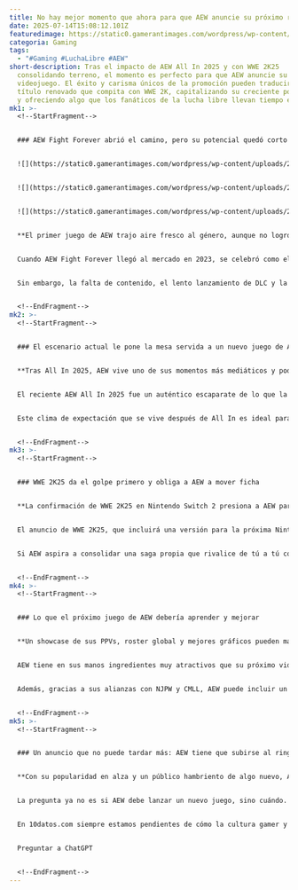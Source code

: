 ```yaml
---
title: No hay mejor momento que ahora para que AEW anuncie su próximo rival de WWE 2K
date: 2025-07-14T15:08:12.101Z
featuredimage: https://static0.gamerantimages.com/wordpress/wp-content/uploads/2025/07/there-s-no-better-time-for-a-wwe-2k-competitor-to-be-announced-than-right-now.jpg?q=70&fit=crop&w=1140&h=&dpr=1
categoria: Gaming
tags:
  - "#Gaming #LuchaLibre #AEW"
short-description: Tras el impacto de AEW All In 2025 y con WWE 2K25
  consolidando terreno, el momento es perfecto para que AEW anuncie su siguiente
  videojuego. El éxito y carisma únicos de la promoción pueden traducirse en un
  título renovado que compita con WWE 2K, capitalizando su creciente popularidad
  y ofreciendo algo que los fanáticos de la lucha libre llevan tiempo esperando.
mk1: >-
  <!--StartFragment-->


  ### AEW Fight Forever abrió el camino, pero su potencial quedó corto


  ![](https://static0.gamerantimages.com/wordpress/wp-content/uploads/2025/07/aew-fight-forever-roster-cover.jpg?q=49&fit=crop&w=750&h=422&dpr=2)


  ![](https://static0.gamerantimages.com/wordpress/wp-content/uploads/2025/07/aew-fight-forever-kenny-omega-jon-moxley.jpg?q=49&fit=crop&w=750&h=422&dpr=2)


  ![](https://static0.gamerantimages.com/wordpress/wp-content/uploads/2025/07/aew-fight-forever-stadium-stampede-jon-moxley.jpg?q=49&fit=crop&w=750&h=422&dpr=2)


  **El primer juego de AEW trajo aire fresco al género, aunque no logró sostener su impulso**


  Cuando AEW Fight Forever llegó al mercado en 2023, se celebró como el tan necesitado contrapeso a la hegemonía de la serie WWE 2K. Su propuesta arcade ofrecía un respiro frente al estilo más realista de WWE, lo que encantó a muchos fans que buscaban un regreso a la diversión más directa y menos técnica.


  Sin embargo, la falta de contenido, el lento lanzamiento de DLC y la finalización prematura del soporte dejaron a Fight Forever sin el músculo para mantenerse vigente. Aunque recibió críticas positivas, no tardó en volverse un título de nicho, incapaz de generar una comunidad estable tan grande como la de su rival directo.


  <!--EndFragment-->
mk2: >-
  <!--StartFragment-->


  ### El escenario actual le pone la mesa servida a un nuevo juego de AEW


  **Tras All In 2025, AEW vive uno de sus momentos más mediáticos y podría aprovecharlo**


  El reciente AEW All In 2025 fue un auténtico escaparate de lo que la compañía puede ofrecer: luchas intensas, finales emotivos y momentos que hacen historia. Desde el brutal Texas Deathmatch entre Jon Moxley y "Hangman" Adam Page, hasta la coronación de Dustin Rhodes como campeón TNT, el evento dejó claro que AEW sabe crear historias inolvidables.


  Este clima de expectación que se vive después de All In es ideal para lanzar un teaser o anuncio de un nuevo videojuego. Con miles de fans siguiendo cada paso del desarrollo de rivalidades futuras, cualquier novedad sobre un sucesor de Fight Forever tendría garantizada la atención y el entusiasmo de la comunidad.


  <!--EndFragment-->
mk3: >-
  <!--StartFragment-->


  ### WWE 2K25 da el golpe primero y obliga a AEW a mover ficha


  **La confirmación de WWE 2K25 en Nintendo Switch 2 presiona a AEW para no quedarse atrás**


  El anuncio de WWE 2K25, que incluirá una versión para la próxima Nintendo Switch 2, refuerza la posición dominante de la franquicia en el mercado. Esto representa un doble reto para AEW: no solo tendrá que mejorar la fórmula jugable y técnica vista en Fight Forever, sino también asegurarse de que su nuevo título esté disponible en la mayor cantidad de plataformas posibles.


  Si AEW aspira a consolidar una saga propia que rivalice de tú a tú con WWE 2K, el momento para anunciar el proyecto es ahora. Así podría aprovechar el tirón mediático post-All In y, al mismo tiempo, comenzar a contrarrestar el hype que 2K está generando con su próximo título.


  <!--EndFragment-->
mk4: >-
  <!--StartFragment-->


  ### Lo que el próximo juego de AEW debería aprender y mejorar


  **Un showcase de sus PPVs, roster global y mejores gráficos pueden marcar la diferencia**


  AEW tiene en sus manos ingredientes muy atractivos que su próximo videojuego puede capitalizar. Un modo similar al Showcase de WWE 2K, pero centrado en revivir combates históricos de eventos como All In, Double or Nothing o Forbidden Door, sería un éxito casi seguro. Imaginar revivir la coronación de Dustin Rhodes o el duelo de Okada vs. Omega con calidad gráfica superior y narración inmersiva es motivo suficiente para emocionar a cualquier fan.


  Además, gracias a sus alianzas con NJPW y CMLL, AEW puede incluir un roster ampliado con luchadores internacionales, algo que WWE 2K aún no explota a fondo pese a sus acuerdos recientes con TNA y la adquisición de AAA. Esto abriría el abanico para dream matches virtuales entre figuras de distintas promociones, alimentando la imaginación de la comunidad.


  <!--EndFragment-->
mk5: >-
  <!--StartFragment-->


  ### Un anuncio que no puede tardar más: AEW tiene que subirse al ring del gaming ya


  **Con su popularidad en alza y un público hambriento de algo nuevo, AEW no debe dejar pasar la oportunidad**


  La pregunta ya no es si AEW debe lanzar un nuevo juego, sino cuándo. Y todo indica que el momento ideal es ahora, con un público que todavía vibra tras All In y mientras las rivalidades frescas se cocinan rumbo a los próximos PPVs. Anunciar el desarrollo o dar un vistazo a un prototipo durante este periodo podría maximizar la atención mediática y el hype.


  En 10datos.com siempre estamos pendientes de cómo la cultura gamer y la lucha libre se cruzan para ofrecer experiencias únicas. Si AEW decide dar el paso, no solo revitalizaría su presencia en el mundo de los videojuegos, sino que finalmente pondría a la franquicia en condiciones reales de disputarle el trono a WWE 2K, algo que los fans llevan años esperando con ansias.


  Preguntar a ChatGPT


  <!--EndFragment-->
---
```

